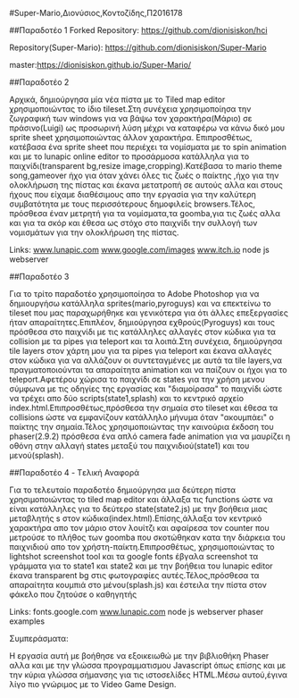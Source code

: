 #Super-Mario,Διονύσιος,Κοντοζίδης,Π2016178

##Παραδοτέο 1
Forked Repository: https://github.com/dionisiskon/hci

Repository(Super-Mario): https://github.com/dionisiskon/Super-Mario 

master:https://dionisiskon.github.io/Super-Mario/

##Παραδοτέο 2

Αρχικά, δημιούργησα μία νέα πίστα με το Tiled map editor χρησιμοποιώντας το ίδιο tileset.Στη συνέχεια χρησιμοποίησα την ζωγραφική των windows για να βάψω τον χαρακτήρα(Μάριο) σε πράσινο(Luigi) ως προσωρινή λύση μέχρι να καταφέρω να κάνω δικό μου sprite sheet χρησιμοποιώντας άλλον χαρακτήρα. Επιπροσθέτως, κατέβασα ένα sprite sheet που περιέχει τα νομίσματα με το spin animation και με το lunapic online editor το προσάρμοσα κατάλληλα για το παιχνίδι(transparent bg,resize image,cropping).Κατέβασα το mario theme song,gameover ήχο για όταν χάνει όλες τις ζωές ο παίκτης ,ήχο για την ολοκλήρωση της πίστας και έκανα μετατροπή σε αυτούς αλλα και στους ήχους που είχαμε διαθέσιμους απο την εργασία για την καλύτερη συμβατότητα με τους περισσότερους δημοφιλείς browsers.Τέλος, πρόσθεσα έναν μετρητή για τα νομίσματα,τα goomba,για τις ζωές αλλα και για τα σκόρ και έθεσα ως στόχο στο παιχνίδι την συλλογή των νομισμάτων για την ολοκλήρωση της πίστας.

Links: www.lunapic.com
       www.google.com/images
       www.itch.io
       node js webserver


##Παραδοτέο 3

Για το τρίτο παραδοτέο χρησιμοποίησα το Adobe Photoshop για να δημιουργήσω κατάλληλα sprites(mario,pyroguys) και να επεκτείνω το tileset που μας παραχωρήθηκε και γενικότερα για ότι άλλες επεξεργασίες ήταν απαραίτητες.Επιπλέον, δημιούργησα εχθρούς(Pyroguys) και τους πρόσθεσα στο παιχνίδι με τις κατάλληλες αλλαγές στον κώδικα για τα collision με τα pipes για teleport και τα λοιπά.Στη συνέχεια, δημιούργησα tile layers στον χάρτη μου για τα pipes για teleport και έκανα αλλαγές στον κώδικα για να αλλάζουν οι συντεταγμένες με αυτά τα tile layers,να πραγματοποιούνται τα απαραίτητα animation και να παίζουν οι ήχοι για το teleport.Αφετέρου χώρισα το παιχνίδι σε states για την χρήση μενου σύμφωνα με τις οδηγίες της εργασίας και "διαμοίρασα" το παιχνίδι ώστε να τρέχει απο δύο scripts(state1,splash) και το κεντρικό αρχείο index.html.Επιπροσθέτως,πρόσθεσα την σημαία στο tileset και έθεσα τα collisions ώστε να εμφανίζουν κατάλληλο μήνυμα όταν "ακουμπάει" ο παίκτης την σημαία.Τέλος χρησιμοποιώντας την καινούρια έκδοση του phaser(2.9.2) πρόσθεσα ένα απλό camera fade animation για να μαυρίζει η οθόνη στην αλλαγή states μεταξύ του παιχνιδιού(state1) και του μενού(splash).

##Παραδοτέο 4 - Tελική Αναφορά

Για το τελευταίο παραδοτέο δημιούργησα μια δεύτερη πίστα χρησιμοποιώντας το tiled map editor και άλλαξα τις functions ώστε να είναι κατάλληλες για το δεύτερο state(state2.js) με την βοήθεια μιας μεταβλητής s στον κώδικα(index.html).Επίσης,άλλαξα τον κεντρικό χαρακτήρα απο τον μάριο στον λουίτζι και αφαίρεσα τον counter που μετρούσε το πλήθος των goomba που σκοτώθηκαν κατα την διάρκεια του παιχνιδιού απο τον χρήστη-παίκτη.Επιπροσθέτως, χρησιμοποιώντας το lightshot screenshot tool και τα google fonts έβγαλα screenshot τα γράμματα για το state1 και state2 και με την βοήθεια του lunapic editor έκανα transparent bg στις φωτογραφίες αυτές.Τέλος,πρόσθεσα τα απαραίτητα κουμπιά στο μένου(splash.js) και έστειλα την πίστα στον φάκελο που ζητούσε ο καθηγητής

Links:
fonts.google.com
www.lunapic.com
node js webserver
phaser examples

Συμπεράσματα:

H εργασία αυτή με βοήθησε να εξοικειωθώ με την βιβλιοθήκη Phaser αλλα και με την γλώσσα προγραμματισμου Javascript όπως επίσης και με την κύρια γλώσσα σήμανσης για τις ιστοσελίδες HTML.Mέσω αυτού,έγινα λίγο πιο γνώριμος με το Video Game Design.
